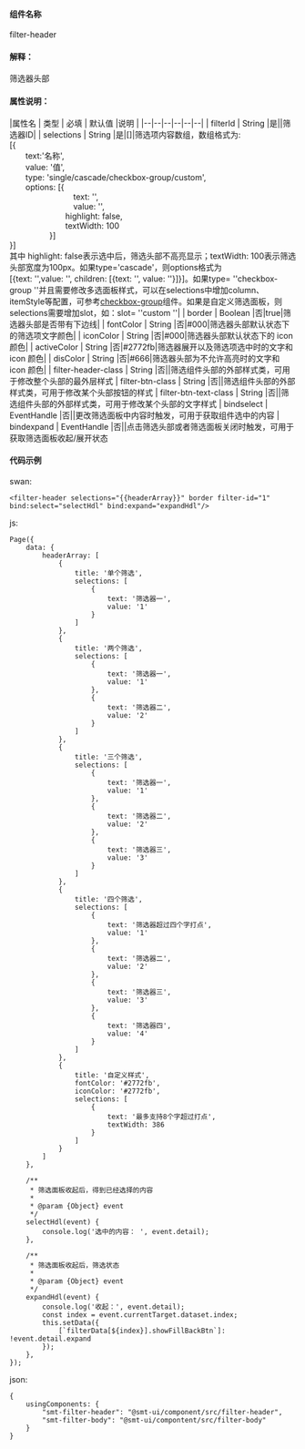 #### 组件名称
filter-header

#### 解释：
筛选器头部

#### 属性说明：
|属性名 | 类型 | 必填 | 默认值 |说明 |
|--|--|--|--|--|--|
| filterId | String |是||筛选器ID|
| selections | String |是|[]|筛选项内容数组，数组格式为:<br>[{<br>&emsp;&emsp;text:&#39;名称&#39;,<br>&emsp;&emsp;value: &#39;值&#39;,<br>&emsp;&emsp;type:  &#39;single/cascade/checkbox-group/custom&#39;,<br>&emsp;&emsp;options: [{<br>&emsp;&emsp;&emsp;&emsp;&emsp;&emsp;&emsp;&emsp;text: &#39;&#39;,<br>&emsp;&emsp;&emsp;&emsp;&emsp;&emsp;&emsp;&emsp;value: &#39;&#39;,<br>&emsp;&emsp;&emsp;&emsp;&emsp;&emsp;&emsp;highlight: false,<br>&emsp;&emsp;&emsp;&emsp;&emsp;&emsp;&emsp;textWidth: 100<br>&emsp;&emsp;&emsp;&emsp;&emsp;}]<br>}]<br>其中 highlight: false表示选中后，筛选头部不高亮显示；textWidth: 100表示筛选头部宽度为100px。如果type=&#39;cascade&#39;，则options格式为<br>[{text:  &#39;&#39;,value:  &#39;&#39;, children: [{text:  &#39;&#39;, value:  &#39;&#39;}]}]。如果type= &#39;&#39;checkbox-group &#39;&#39;并且需要修改多选面板样式，可以在selections中增加column、itemStyle等配置，可参考[checkbox-group](https://smartprogram.baidu.com/docs/develop/extended/ui_component/smt-checkbox-group/ "checkbox-group")组件。如果是自定义筛选面板，则selections需要增加slot，如：slot= &#39;&#39;custom &#39;&#39;|
| border | Boolean |否|true|筛选器头部是否带有下边线|
| fontColor | String |否|#000|筛选器头部默认状态下的筛选项文字颜色|
| iconColor | String |否|#000|筛选器头部默认状态下的 icon 颜色|
| activeColor | String |否|#2772fb|筛选器展开以及筛选项选中时的文字和 icon 颜色|
| disColor | String |否|#666|筛选器头部为不允许高亮时的文字和 icon 颜色|
| filter-header-class | String |否||筛选组件头部的外部样式类，可用于修改整个头部的最外层样式
| filter-btn-class | String |否||筛选组件头部的外部样式类，可用于修改某个头部按钮的样式
| filter-btn-text-class | String |否||筛选组件头部的外部样式类，可用于修改某个头部的文字样式
| bindselect | EventHandle |否||更改筛选面板中内容时触发，可用于获取组件选中的内容
| bindexpand | EventHandle |否||点击筛选头部或者筛选面板关闭时触发，可用于获取筛选面板收起/展开状态

#### 代码示例
swan:
```
<filter-header selections="{{headerArray}}" border filter-id="1" bind:select="selectHdl" bind:expand="expandHdl"/>
```
js:
```
Page({
    data: {
        headerArray: [
            {
                title: '单个筛选',
                selections: [
                    {
                        text: '筛选器一',
                        value: '1'
                    }
                ]
            },
            {
                title: '两个筛选',
                selections: [
                    {
                        text: '筛选器一',
                        value: '1'
                    },
                    {
                        text: '筛选器二',
                        value: '2'
                    }
                ]
            },
            {
                title: '三个筛选',
                selections: [
                    {
                        text: '筛选器一',
                        value: '1'
                    },
                    {
                        text: '筛选器二',
                        value: '2'
                    },
                    {
                        text: '筛选器三',
                        value: '3'
                    }
                ]
            },
            {
                title: '四个筛选',
                selections: [
                    {
                        text: '筛选器超过四个字打点',
                        value: '1'
                    },
                    {
                        text: '筛选器二',
                        value: '2'
                    },
                    {
                        text: '筛选器三',
                        value: '3'
                    },
                    {
                        text: '筛选器四',
                        value: '4'
                    }
                ]
            },
            {
                title: '自定义样式',
                fontColor: '#2772fb',
                iconColor: '#2772fb',
                selections: [
                    {
                        text: '最多支持8个字超过打点',
                        textWidth: 386
                    }
                ]
            }
        ]
    },

    /**
     * 筛选面板收起后，得到已经选择的内容
     *
     * @param {Object} event
     */
    selectHdl(event) {
        console.log('选中的内容： ', event.detail);
    },

    /**
     * 筛选面板收起后，筛选状态
     *
     * @param {Object} event
     */
    expandHdl(event) {
        console.log('收起：', event.detail);
        const index = event.currentTarget.dataset.index;
        this.setData({
            [`filterData[${index}].showFillBackBtn`]: !event.detail.expand
        });
    },
});
```
json:
```
{
    usingComponents: {
        "smt-filter-header": "@smt-ui/component/src/filter-header",
        "smt-filter-body": "@smt-ui/compontent/src/filter-body"
    }
}
```